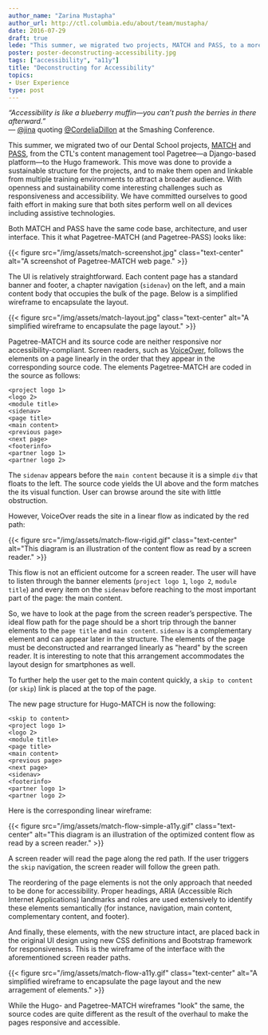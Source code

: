 ```yaml
---
author_name: "Zarina Mustapha"
author_url: http://ctl.columbia.edu/about/team/mustapha/
date: 2016-07-29
draft: true
lede: "This summer, we migrated two projects, MATCH and PASS, to a more open and sustainable framework. Openness and sustainability pose interesting challenges such as responsiveness and accessibility. We have committed ourselves to good faith effort in making sure that both sites perform well on all devices including assistive technologies."
poster: poster-deconstructing-accessibility.jpg
tags: ["accessibility", "a11y"]
title: "Deconstructing for Accessibility"
topics:
- User Experience
type: post
---
```


_“Accessibility is like a blueberry muffin—you can’t push the berries in there afterward.”_  
— <a href="https://twitter.com/AccEase" target="_blank">@jina</a> quoting <a href="https://twitter.com/cordeliadillon" target="_blank">@CordeliaDillon</a> at the Smashing Conference.

This summer, we migrated two of our Dental School projects, [MATCH](https://match.ccnmtl.columbia.edu) and [PASS](https://pass.ccnmtl.columbia.edu), from the CTL's content management tool Pagetree—a Django-based platform—to the Hugo framework. This move was done to provide a sustainable structure for the projects, and to make them open and linkable from multiple training environments to attract a broader audience. With openness and sustainability come interesting challenges such as responsiveness and accessibility. We have committed ourselves to good faith effort in making sure that both sites perform well on all devices including assistive technologies.

Both MATCH and PASS have the same code base, architecture, and user interface. This it what Pagetree-MATCH (and Pagetree-PASS) looks like:

{{< figure src="/img/assets/match-screenshot.jpg" class="text-center" alt="A screenshot of Pagetree-MATCH web page." >}}

The UI is relatively straightforward. Each content page has a standard banner and footer, a chapter navigation (`sidenav`) on the left, and a main content body that occupies the bulk of the page. Below is a simplified wireframe to encapsulate the layout.

{{< figure src="/img/assets/match-layout.jpg" class="text-center" alt="A simplified wireframe to encapsulate the page layout." >}}

Pagetree-MATCH and its source code are neither responsive nor accessibility-compliant. Screen readers, such as [VoiceOver](http://www.apple.com/accessibility/osx/voiceover/), follows the elements on a page linearly in the order that they appear in the corresponding source code. The elements Pagetree-MATCH are coded in the source as follows:

```
<project logo 1>
<logo 2>
<module title>
<sidenav>
<page title>
<main content>
<previous page>
<next page>
<footerinfo>
<partner logo 1>
<partner logo 2>
```

The `sidenav` appears before the `main content` because it is a simple `div` that floats to the left. The source code yields the UI above and the form matches the its visual function. User can browse around the site with little obstruction.

However, VoiceOver reads the site in a linear flow as indicated by the red path:

{{< figure src="/img/assets/match-flow-rigid.gif" class="text-center" alt="This diagram is an illustration of the content flow as read by a screen reader." >}}

This flow is not an efficient outcome for a screen reader. The user will have to listen through the banner elements (`project logo 1`, `logo 2`, `module title`) and every item on the `sidenav` before reaching to the most important part of the page: the main content.

So, we have to look at the page from the screen reader’s perspective. The ideal flow path for the page should be a short trip through the banner elements to the `page title` and `main content`. `sidenav` is a complementary element and can appear later in the structure. The elements of the page must be deconstructed and rearranged linearly as "heard" by the screen reader. It is interesting to note that this arrangement accommodates the layout design for smartphones as well.

To further help the user get to the main content quickly, a `skip to content` (or `skip`) link is placed at the top of the page.

The new page structure for Hugo-MATCH is now the following:

```
<skip to content>
<project logo 1>
<logo 2>
<module title>
<page title>
<main content>
<previous page>
<next page>
<sidenav>
<footerinfo>
<partner logo 1>
<partner logo 2>
```

Here is the corresponding linear wireframe:

{{< figure src="/img/assets/match-flow-simple-a11y.gif" class="text-center" alt="This diagram is an illustration of the optimized content flow as read by a screen reader." >}}

A screen reader will read the page along the red path. If the user triggers the `skip` navigation, the screen reader will follow the green path.

The reordering of the page elements is not the only approach that needed to be done for accessibility. Proper headings, ARIA (Accessible Rich Internet Applications) landmarks and roles are used extensively to identify these elements semantically (for instance, navigation, main content, complementary content, and footer).

And finally, these elements, with the new structure intact, are placed back in the original UI design using new CSS definitions and Bootstrap framework for responsiveness. This is the wireframe of the interface with the aforementioned screen reader paths.

{{< figure src="/img/assets/match-flow-a11y.gif" class="text-center" alt="A simplified wireframe to encapsulate the page layout and the new arragement of elements." >}}

While the Hugo- and Pagetree-MATCH wireframes "look" the same, the source codes are quite different as the result of the overhaul to make the pages responsive and accessible.
